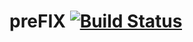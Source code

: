 # preFIX [![Build Status](https://travis-ci.org/Mototroller/preFIX.svg?branch=master)](https://travis-ci.org/Mototroller/preFIX)